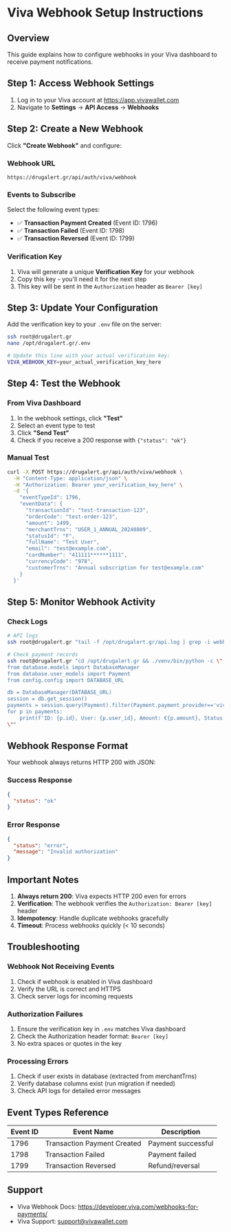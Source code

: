 # Viva Webhook Setup Instructions

## Overview
This guide explains how to configure webhooks in your Viva dashboard to receive payment notifications.

## Step 1: Access Webhook Settings

1. Log in to your Viva account at https://app.vivawallet.com
2. Navigate to **Settings** → **API Access** → **Webhooks**

## Step 2: Create a New Webhook

Click **"Create Webhook"** and configure:

### Webhook URL
```
https://drugalert.gr/api/auth/viva/webhook
```

### Events to Subscribe
Select the following event types:
- ✅ **Transaction Payment Created** (Event ID: 1796)
- ✅ **Transaction Failed** (Event ID: 1798)
- ✅ **Transaction Reversed** (Event ID: 1799)

### Verification Key
1. Viva will generate a unique **Verification Key** for your webhook
2. Copy this key - you'll need it for the next step
3. This key will be sent in the `Authorization` header as `Bearer [key]`

## Step 3: Update Your Configuration

Add the verification key to your `.env` file on the server:

```bash
ssh root@drugalert.gr
nano /opt/drugalert.gr/.env

# Update this line with your actual verification key:
VIVA_WEBHOOK_KEY=your_actual_verification_key_here
```

## Step 4: Test the Webhook

### From Viva Dashboard
1. In the webhook settings, click **"Test"**
2. Select an event type to test
3. Click **"Send Test"**
4. Check if you receive a 200 response with `{"status": "ok"}`

### Manual Test
```bash
curl -X POST https://drugalert.gr/api/auth/viva/webhook \
  -H "Content-Type: application/json" \
  -H "Authorization: Bearer your_verification_key_here" \
  -d '{
    "eventTypeId": 1796,
    "eventData": {
      "transactionId": "test-transaction-123",
      "orderCode": "test-order-123",
      "amount": 1499,
      "merchantTrns": "USER_1_ANNUAL_20240809",
      "statusId": "F",
      "fullName": "Test User",
      "email": "test@example.com",
      "cardNumber": "411111******1111",
      "currencyCode": "978",
      "customerTrns": "Annual subscription for test@example.com"
    }
  }'
```

## Step 5: Monitor Webhook Activity

### Check Logs
```bash
# API logs
ssh root@drugalert.gr "tail -f /opt/drugalert.gr/api.log | grep -i webhook"

# Check payment records
ssh root@drugalert.gr "cd /opt/drugalert.gr && ./venv/bin/python -c \"
from database.models import DatabaseManager
from database.user_models import Payment
from config.config import DATABASE_URL

db = DatabaseManager(DATABASE_URL)
session = db.get_session()
payments = session.query(Payment).filter(Payment.payment_provider=='viva').order_by(Payment.created_at.desc()).limit(5).all()
for p in payments:
    print(f'ID: {p.id}, User: {p.user_id}, Amount: €{p.amount}, Status: {p.status}, Date: {p.created_at}')
\""
```

## Webhook Response Format

Your webhook always returns HTTP 200 with JSON:

### Success Response
```json
{
  "status": "ok"
}
```

### Error Response
```json
{
  "status": "error",
  "message": "Invalid authorization"
}
```

## Important Notes

1. **Always return 200**: Viva expects HTTP 200 even for errors
2. **Verification**: The webhook verifies the `Authorization: Bearer [key]` header
3. **Idempotency**: Handle duplicate webhooks gracefully
4. **Timeout**: Process webhooks quickly (< 10 seconds)

## Troubleshooting

### Webhook Not Receiving Events
1. Check if webhook is enabled in Viva dashboard
2. Verify the URL is correct and HTTPS
3. Check server logs for incoming requests

### Authorization Failures
1. Ensure the verification key in `.env` matches Viva dashboard
2. Check the Authorization header format: `Bearer [key]`
3. No extra spaces or quotes in the key

### Processing Errors
1. Check if user exists in database (extracted from merchantTrns)
2. Verify database columns exist (run migration if needed)
3. Check API logs for detailed error messages

## Event Types Reference

| Event ID | Event Name | Description |
|----------|------------|-------------|
| 1796 | Transaction Payment Created | Payment successful |
| 1798 | Transaction Failed | Payment failed |
| 1799 | Transaction Reversed | Refund/reversal |

## Support
- Viva Webhook Docs: https://developer.viva.com/webhooks-for-payments/
- Viva Support: support@vivawallet.com
